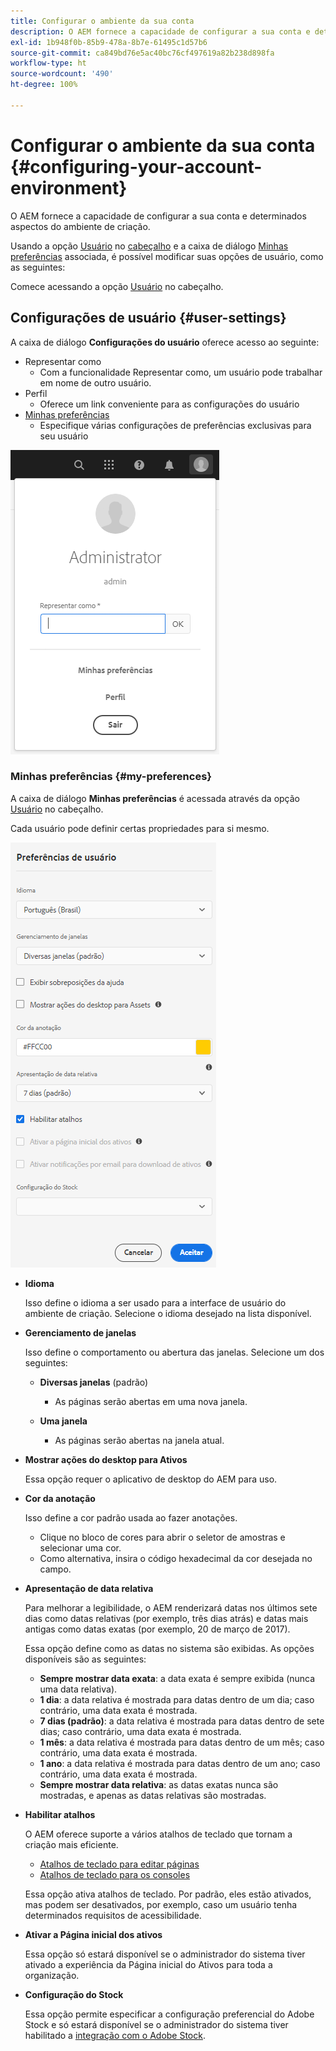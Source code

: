 ```yaml
---
title: Configurar o ambiente da sua conta
description: O AEM fornece a capacidade de configurar a sua conta e determinados aspectos do ambiente de criação
exl-id: 1b948f0b-85b9-478a-8b7e-61495c1d57b6
source-git-commit: ca849bd76e5ac40bc76cf497619a82b238d898fa
workflow-type: ht
source-wordcount: '490'
ht-degree: 100%

---
```


# Configurar o ambiente da sua conta   {#configuring-your-account-environment}

O AEM fornece a capacidade de configurar a sua conta e determinados aspectos do ambiente de criação.

Usando a opção [Usuário](#user-settings) no [cabeçalho](/help/sites-cloud/authoring/getting-started/basic-handling.md#the-header) e a caixa de diálogo [Minhas preferências](#my-preferences) associada, é possível modificar suas opções de usuário, como as seguintes:

Comece acessando a opção [Usuário](#user-settings) no cabeçalho.

## Configurações de usuário {#user-settings}

A caixa de diálogo **Configurações do usuário** oferece acesso ao seguinte:

* Representar como
   * Com a funcionalidade Representar como, um usuário pode trabalhar em nome de outro usuário. <!--With the [Impersonate as](/help/sites-administering/security.md#impersonating-another-user) functionality, a user can work on behalf of another user.-->
* Perfil
   * Oferece um link conveniente para as configurações do usuário <!--Offers a convenient link to your [user settings](/help/sites-administering/security.md))-->
* [Minhas preferências](#my-preferences)
   * Especifique várias configurações de preferências exclusivas para seu usuário

![Configurações de usuário](/help/sites-cloud/authoring/assets/user-settings.png)

### Minhas preferências {#my-preferences}

A caixa de diálogo **Minhas preferências** é acessada através da opção [Usuário](#user-settings) no cabeçalho.

Cada usuário pode definir certas propriedades para si mesmo.

![Minhas preferências](/help/sites-cloud/authoring/assets/user-preferences.png)

* **Idioma**

   Isso define o idioma a ser usado para a interface de usuário do ambiente de criação. Selecione o idioma desejado na lista disponível.

* **Gerenciamento de janelas**

   Isso define o comportamento ou abertura das janelas. Selecione um dos seguintes:

   * **Diversas janelas** (padrão)

      * As páginas serão abertas em uma nova janela.
   * **Uma janela**

      * As páginas serão abertas na janela atual.


* **Mostrar ações do desktop para Ativos**

   Essa opção requer o aplicativo de desktop do AEM para uso.

* **Cor da anotação**

   Isso define a cor padrão usada ao fazer anotações.

   * Clique no bloco de cores para abrir o seletor de amostras e selecionar uma cor.
   * Como alternativa, insira o código hexadecimal da cor desejada no campo.

* **Apresentação de data relativa**

   Para melhorar a legibilidade, o AEM renderizará datas nos últimos sete dias como datas relativas (por exemplo, três dias atrás) e datas mais antigas como datas exatas (por exemplo, 20 de março de 2017).

   Essa opção define como as datas no sistema são exibidas. As opções disponíveis são as seguintes:

   * **Sempre mostrar data exata**: a data exata é sempre exibida (nunca uma data relativa).
   * **1 dia**: a data relativa é mostrada para datas dentro de um dia; caso contrário, uma data exata é mostrada.
   * **7 dias (padrão)**: a data relativa é mostrada para datas dentro de sete dias; caso contrário, uma data exata é mostrada.
   * **1 mês**: a data relativa é mostrada para datas dentro de um mês; caso contrário, uma data exata é mostrada.
   * **1 ano**: a data relativa é mostrada para datas dentro de um ano; caso contrário, uma data exata é mostrada.
   * **Sempre mostrar data relativa**: as datas exatas nunca são mostradas, e apenas as datas relativas são mostradas.

* **Habilitar atalhos**

   O AEM oferece suporte a vários atalhos de teclado que tornam a criação mais eficiente.

   * [Atalhos de teclado para editar páginas](/help/sites-cloud/authoring/fundamentals/keyboard-shortcuts.md)
   * [Atalhos de teclado para os consoles](/help/sites-cloud/authoring/getting-started/keyboard-shortcuts.md)

   Essa opção ativa atalhos de teclado. Por padrão, eles estão ativados, mas podem ser desativados, por exemplo, caso um usuário tenha determinados requisitos de acessibilidade.

* **Ativar a Página inicial dos ativos**

   Essa opção só estará disponível se o administrador do sistema tiver ativado a experiência da Página inicial do Ativos para toda a organização.

* **Configuração do Stock**

   Essa opção permite especificar a configuração preferencial do Adobe Stock e só estará disponível se o administrador do sistema tiver habilitado a [integração com o Adobe Stock](/help/assets/aem-assets-adobe-stock.md).
